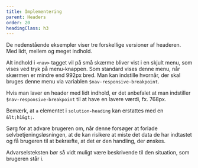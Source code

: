 ```yaml
---
title: Implementering
parent: Headers
order: 20
headingClass: h3
---
```

De nedenstående eksempler viser tre forskellige versioner af headeren. Med lidt, mellem og meget indhold.

Alt indhold i `<nav>` tagget vil på små skærme bliver vist i en skjult menu, som vises ved tryk på menu-knappen. Som standard vises denne menu, når skærmen er mindre end 992px bred. Man kan indstille hvornår, der skal bruges denne menu via variablen `$nav-responsive-breakpoint`.

Hvis man laver en header med lidt indhold, er det anbefalet at man indstiller `$nav-responsive-breakpoint` til at have en lavere værdi, fx. 768px.

Bemærk, at `a` elementet i `solution-heading` kan erstattes med en `&lt;h1&gt;`.

Sørg for at advare brugeren om, når denne forsøger at forlade selvbetjeningsløsningen, at de kan risikere at miste det data de har indtastet og få brugeren til at bekræfte, at det er den handling, der ønskes.

Advarselsteksten bør så vidt muligt være beskrivende til den situation, som brugeren står i.
